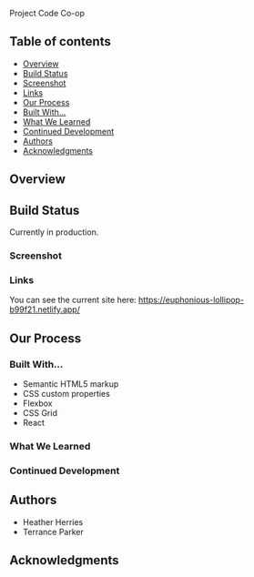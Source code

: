 Project Code Co-op

## Table of contents

- [Overview](#overview)
- [Build Status](#build-status)
- [Screenshot](#screenshot)
- [Links](#links)
- [Our Process](#my-process)
- [Built With...](#built-with)
- [What We Learned](#what-i-learned)
- [Continued Development](#continued-development)
- [Authors](#author)
- [Acknowledgments](#acknowledgments)

## Overview

## Build Status

Currently in production.

### Screenshot

### Links

You can see the current site here:
https://euphonious-lollipop-b99f21.netlify.app/

## Our Process

### Built With...

- Semantic HTML5 markup
- CSS custom properties
- Flexbox
- CSS Grid
- React

### What We Learned

### Continued Development

## Authors

- Heather Herries
- Terrance Parker

## Acknowledgments
